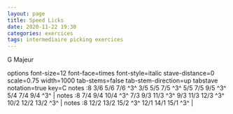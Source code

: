 ```yaml
---
layout: page
title: Speed Licks
date: 2020-11-22 19:30
categories: exercices
tags: intermediaire picking exercices
---
```


G Majeur

<div class="vextab-auto" width=1000>
    options font-size=12 font-face=times font-style=italic stave-distance=0 scale=0.75 width=1000
    tab-stems=false tab-stem-direction=up
    tabstave notation=true
    key=C
    notes :8 3/6 5/6 7/6 ^3^ 3/5 5/5 7/5 ^3^ 5/5 7/5 9/5 ^3^ 5/4 7/4 9/4 ^3^ |
    notes :8 7/4 9/4 10/4 ^3^ 7/3 9/3 11/3 ^3^ 9/3 11/3 12/3 ^3^ 10/2 12/2 13/2 ^3^ |
    notes :8 12/2 13/2 15/2 ^3^ 12/1 14/1 15/1 ^3^ |
</div>